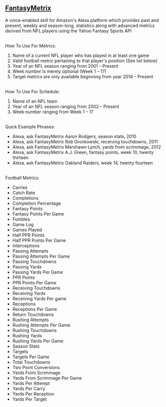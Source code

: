 ## [FantasyMetrix](http://alexa.amazon.com/spa/index.html#skills/dp/B073XDD8V4/?ref=skill_dsk_skb_sr_4)

A voice-enabled skill for Amazon's Alexa platform which provides past and present, weekly and season-long, statistics along with advanced metrics derived from NFL players using the Yahoo Fantasy Sports API

<br>
How To Use For Metrics:

1. Name of a current NFL player who has played in at least one game
2. Valid football metric pertaining to that player's position (See list below)
3. Year of an NFL season ranging from 2001 – Present
4. Week number is merely optional (Week 1 – 17)
5. Target metrics are only available beginning from year 2014 - Present

<br>
How To Use For Schedule:

1. Name of an NFL team
2. Year of an NFL season ranging from 2002 – Present
3. Week number ranging from Week 1 – 17

<br>
Quick Example Phrases:

* Alexa, ask FantasyMetrix Aaron Rodgers, season stats, 2010
* Alexa, ask FantasyMetrix Rob Gronkowski, receiving touchdowns, 2011
* Alexa, ask FantasyMetrix Marshawn Lynch, yards from scrimmage, 2012
* Alexa, ask FantasyMetrix A.J. Green, fantasy points, week 10, twenty thirteen
* Alexa, ask FantasyMetrix Oakland Raiders, week 14, twenty fourteen

<br>
Football Metrics:

* Carries
* Catch Rate
* Completions
* Completion Percentage
* Fantasy Points
* Fantasy Points Per Game
* Fumbles
* Game Log
* Games Played
* Half PPR Points
* Half PPR Points Per Game
* Interceptions
* Passing Attempts
* Passing Attempts Per Game
* Passing Touchdowns
* Passing Yards
* Passing Yards Per Game
* PPR Points
* PPR Points Per Game
* Receiving Touchdowns
* Receiving Yards
* Receiving Yards Per game
* Receptions
* Receptions Per Game
* Return Touchdowns
* Rushing Attempts
* Rushing Attempts Per Game
* Rushing Touchdowns
* Rushing Yards
* Rushing Yards Per Game
* Season Stats
* Targets
* Targets Per Game
* Total Touchdowns
* Two Point Conversions
* Yards From Scrimmage
* Yards From Scrimmage Per Game
* Yards Per Attempt
* Yards Per Carry
* Yards Per Reception
* Yards Per Target